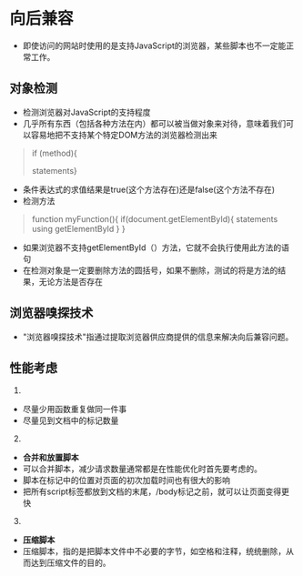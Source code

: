 # 向后兼容
- 即使访问的网站时使用的是支持JavaScript的浏览器，某些脚本也不一定能正常工作。
## 对象检测
- 检测浏览器对JavaScript的支持程度
- 几乎所有东西（包括各种方法在内）都可以被当做对象来对待，意味着我们可以容易地把不支持某个特定DOM方法的浏览器检测出来
> if (method){
>     
> statements}
- 条件表达式的求值结果是true(这个方法存在)还是false(这个方法不存在)
- 检测方法
>function myFunction(){
>if(document.getElementById){
>   statements using getElementById
>   }
>}

- 如果浏览器不支持getElementById（）方法，它就不会执行使用此方法的语句
- 在检测对象是一定要删除方法的圆括号，如果不删除，测试的将是方法的结果，无论方法是否存在

## 浏览器嗅探技术
- "浏览器嗅探技术"指通过提取浏览器供应商提供的信息来解决向后兼容问题。

## 性能考虑
1. 
- 尽量少用函数重复做同一件事
- 尽量见到文档中的标记数量

2. 
- **合并和放置脚本**
- 可以合并脚本，减少请求数量通常都是在性能优化时首先要考虑的。
- 脚本在标记中的位置对页面的初次加载时间也有很大的影响
- 把所有script标签都放到文档的末尾，/body标记之前，就可以让页面变得更快

3.
-  **压缩脚本**
- 压缩脚本，指的是把脚本文件中不必要的字节，如空格和注释，统统删除，从而达到压缩文件的目的。



